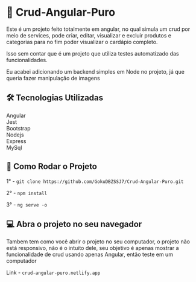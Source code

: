 # 💯 Crud-Angular-Puro

Este é um projeto feito totalmente em angular, no qual simula um crud por meio de services, pode criar, editar, visualizar e excluir produtos e categorias para no fim poder visualizar o cardápio completo.

Isso sem contar que é um projeto que utiliza testes automatizado das funcionalidades.

Eu acabei adicionando um backend simples em Node no projeto, já que queria fazer manipulação de imagens

## 🛠️ Tecnologias Utilizadas

Angular \
Jest \
Bootstrap \
Nodejs \
Express \
MySql

## 🚀 Como Rodar o Projeto

1° - `git clone https://github.com/GokuDBZSSJ7/Crud-Angular-Puro.git`

2° - `npm install`

3° - `ng serve -o`

## 💻​ Abra o projeto no seu navegador

Tambem tem como você abrir o projeto no seu computador, o projeto não está responsivo, não é o intuito dele, seu objetivo é apenas mostrar a funcionalidade de crud usando apenas Angular, então teste em um computador

Link - `crud-angular-puro.netlify.app`
